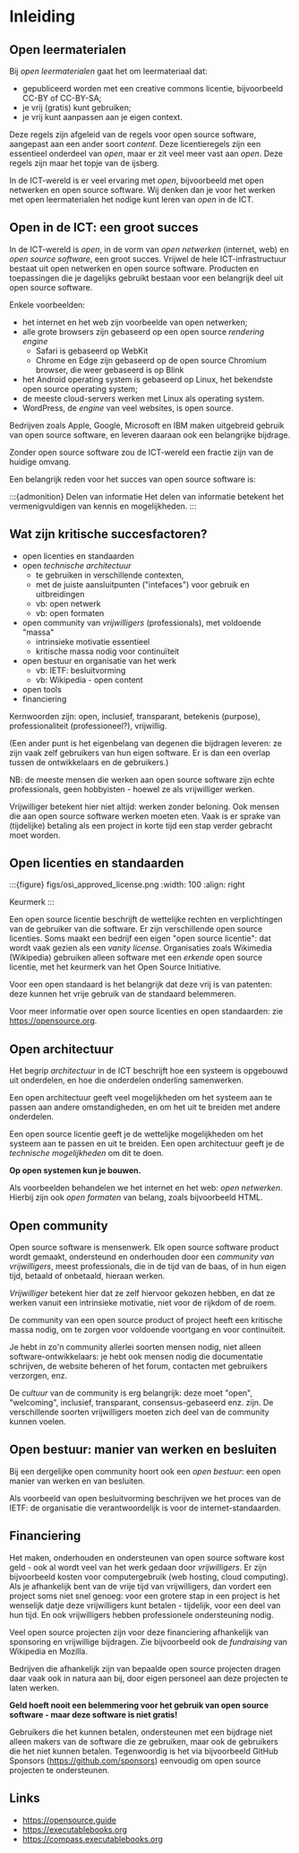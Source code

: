 # Inleiding

## Open leermaterialen

Bij *open leermaterialen* gaat het om leermateriaal dat:

* gepubliceerd worden met een creative commons licentie, bijvoorbeeld CC-BY of CC-BY-SA;
* je vrij (gratis) kunt gebruiken;
* je vrij kunt aanpassen aan je eigen context.

Deze regels zijn afgeleid van de regels voor open source software, aangepast aan een ander soort *content*.
Deze licentieregels zijn een essentieel onderdeel van *open*, maar er zit veel meer vast aan *open*. 
Deze regels zijn maar het topje van de ijsberg.

In de ICT-wereld is er veel ervaring met *open*, bijvoorbeeld met open netwerken en open source software. Wij denken dan je voor het werken met open leermaterialen het nodige kunt leren van *open* in de ICT.


## Open in de ICT: een groot succes

In de ICT-wereld is *open*, in de vorm van *open netwerken* (internet, web) en *open source software*, een groot succes. 
Vrijwel de hele ICT-infrastructuur bestaat uit open netwerken en open source software. 
Producten en toepassingen die je dagelijks gebruikt bestaan voor een belangrijk deel uit open source software.

Enkele voorbeelden:

* het internet en het web zijn voorbeelde van open netwerken;
* alle grote browsers zijn gebaseerd op een open source *rendering engine*
    * Safari is gebaseerd op WebKit
    * Chrome en Edge zijn gebaseerd op de open source Chromium browser, die weer gebaseerd is op Blink
* het Android operating system is gebaseerd op Linux, het bekendste open source operating system;
* de meeste cloud-servers werken met Linux als operating system.
* WordPress, de *engine* van veel websites, is open source.

Bedrijven zoals Apple, Google, Microsoft en IBM maken uitgebreid gebruik van open source software, en leveren daaraan ook een belangrijke bijdrage.

Zonder open source software zou de ICT-wereld een fractie zijn van de huidige omvang.

Een belangrijk reden voor het succes van open source software is:

:::{admonition} Delen van informatie
Het delen van informatie betekent het vermenigvuldigen van kennis en mogelijkheden.
:::


## Wat zijn kritische succesfactoren?

* open licenties en standaarden
* open *technische architectuur* 
    * te gebruiken in verschillende contexten, 
    * met de juiste aansluitpunten ("intefaces") voor gebruik en uitbreidingen
    * vb: open netwerk
    * vb: open formaten
* open community van *vrijwilligers* (professionals), met voldoende "massa"
    * intrinsieke motivatie essentieel
    * kritische massa nodig voor continuïteit
* open bestuur en organisatie van het werk
    * vb: IETF: besluitvorming
    * vb: Wikipedia - open content
* open tools
* financiering

Kernwoorden zijn: open, inclusief, transparant, betekenis (purpose), professionaliteit (professioneel?), vrijwillig.

(Een ander punt is het eigenbelang van degenen die bijdragen leveren: ze zijn vaak zelf gebruikers van hun eigen software. Er is dan een overlap tussen de ontwikkelaars en de gebruikers.)

NB: de meeste mensen die werken aan open source software zijn echte professionals, geen hobbyisten - hoewel ze als vrijwilliger werken.

Vrijwilliger betekent hier niet altijd: werken zonder beloning. Ook mensen die aan open source software werken moeten eten. Vaak is er sprake van (tijdelijke) betaling als een project in korte tijd een stap verder gebracht moet worden.


## Open licenties en standaarden

:::{figure} figs/osi_approved_license.png
:width: 100
:align: right

Keurmerk
:::

Een open source licentie beschrijft de wettelijke rechten en verplichtingen van de gebruiker van die software.
Er zijn verschillende open source licenties. Soms maakt een bedrijf een eigen "open source licentie": dat wordt vaak gezien als een *vanity license*.
Organisaties zoals Wikimedia (Wikipedia) gebruiken alleen software met een *erkende* open source licentie, met het keurmerk van het Open Source Initiative. 

Voor een open standaard is het belangrijk dat deze vrij is van patenten: deze kunnen het vrije gebruik van de standaard belemmeren.

Voor meer informatie over open source licenties en open standaarden: zie https://opensource.org.


## Open architectuur

Het begrip *architectuur* in de ICT beschrijft hoe een systeem is opgebouwd uit onderdelen, en hoe die onderdelen onderling samenwerken.

Een open architectuur geeft veel mogelijkheden om het systeem aan te passen aan andere omstandigheden, en om het uit te breiden met andere onderdelen.

Een open source licentie geeft je de wettelijke mogelijkheden om het systeem aan te passen en uit te breiden. Een open architectuur geeft je de *technische mogelijkheden* om dit te doen.

**Op open systemen kun je bouwen.**

Als voorbeelden behandelen we het internet en het web: *open netwerken*.
Hierbij zijn ook *open formaten* van belang, zoals bijvoorbeeld HTML. 


## Open community

Open source software is mensenwerk. 
Elk open source software product wordt gemaakt, ondersteund en onderhouden door een *community van vrijwilligers*, meest professionals, die in de tijd van de baas, of in hun eigen tijd, betaald of onbetaald, hieraan werken.

*Vrijwilliger* betekent hier dat ze zelf hiervoor gekozen hebben, en dat ze werken vanuit een intrinsieke motivatie, niet voor de rijkdom of de roem.

De community van een open source product of project heeft een kritische massa nodig, om te zorgen voor voldoende voortgang en voor continuïteit.

Je hebt in zo'n community allerlei soorten mensen nodig, niet alleen software-ontwikkelaars: je hebt ook mensen nodig die documentatie schrijven, de website beheren of het forum, contacten met gebruikers verzorgen, enz.

De *cultuur* van de community is erg belangrijk: deze moet "open", "welcoming", inclusief, transparant, consensus-gebaseerd enz. zijn. De verschillende soorten vrijwilligers moeten zich deel van de community kunnen voelen. 


## Open bestuur: manier van werken en besluiten

Bij een dergelijke open community hoort ook een *open bestuur*: een open manier van werken en van besluiten.

Als voorbeeld van open besluitvorming beschrijven we het proces van de IETF: de organisatie die verantwoordelijk is voor de internet-standaarden.

## Financiering

Het maken, onderhouden en ondersteunen van open source software kost geld - ook al wordt veel van het werk gedaan door *vrijwilligers*.
Er zijn bijvoorbeeld kosten voor computergebruik (web hosting, cloud computing).
Als je afhankelijk bent van de vrije tijd van vrijwilligers, dan vordert een project soms niet snel genoeg:
voor een grotere stap in een project is het wenselijk datje deze vrijwilligers kunt betalen - tijdelijk, voor een deel van hun tijd.
En ook vrijwilligers hebben professionele ondersteuning nodig.

Veel open source projecten zijn voor deze financiering afhankelijk van sponsoring en vrijwillige bijdragen.
Zie bijvoorbeeld ook de *fundraising* van Wikipedia en Mozilla. 

Bedrijven die afhankelijk zijn van bepaalde open source projecten dragen daar vaak ook in natura aan bij, door eigen personeel aan deze projecten te laten werken.

**Geld hoeft nooit een belemmering voor het gebruik van open source software - maar deze software is niet gratis!**

Gebruikers die het kunnen betalen, ondersteunen met een bijdrage niet alleen makers van de software die ze gebruiken, maar ook de gebruikers die het niet kunnen betalen.
Tegenwoordig is het via bijvoorbeeld GitHub Sponsors (https://github.com/sponsors) eenvoudig om open source projecten te ondersteunen.

## Links

* https://opensource.guide
* https://executablebooks.org
* https://compass.executablebooks.org
